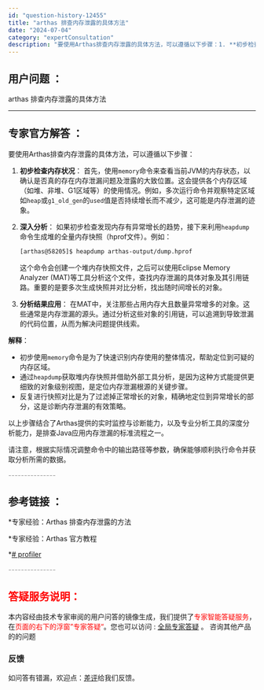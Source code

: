 ```yaml
---
id: "question-history-12455"
title: "arthas 排查内存泄露的具体方法"
date: "2024-07-04"
category: "expertConsultation"
description: "要使用Arthas排查内存泄露的具体方法，可以遵循以下步骤：1. **初步检查内存状况**：   首先，使用`memory`命令来查看当前JVM的内存状态，以确认是否真的存在内存泄漏问题及泄露的大致位置。这会提供各个内存区域（如堆、非堆、G1区域等）的使用情况。例如，多次运行命令并观察特定区域如`h"
---
```


## 用户问题 ： 
 arthas 排查内存泄露的具体方法  

---------------
## 专家官方解答 ：

要使用Arthas排查内存泄露的具体方法，可以遵循以下步骤：

1. **初步检查内存状况**：
   首先，使用`memory`命令来查看当前JVM的内存状态，以确认是否真的存在内存泄漏问题及泄露的大致位置。这会提供各个内存区域（如堆、非堆、G1区域等）的使用情况。例如，多次运行命令并观察特定区域如`heap`或`g1_old_gen`的`used`值是否持续增长而不减少，这可能是内存泄漏的迹象。

2. **深入分析**：
   如果初步检查发现内存有异常增长的趋势，接下来利用`heapdump`命令生成堆的全量内存快照（hprof文件）。例如：
   ```bash
   [arthas@58205]$ heapdump arthas-output/dump.hprof
   ```
   这个命令会创建一个堆内存快照文件，之后可以使用Eclipse Memory Analyzer (MAT)等工具分析这个文件，查找内存泄漏的具体对象及其引用链路。重要的是要多次生成快照并对比分析，找出随时间增长的对象。

3. **分析结果应用**：
   在MAT中，关注那些占用内存大且数量异常增多的对象。这些通常是内存泄漏的源头。通过分析这些对象的引用链，可以追溯到导致泄漏的代码位置，从而为解决问题提供线索。

**解释**：
- 初步使用`memory`命令是为了快速识别内存使用的整体情况，帮助定位到可疑的内存区域。
- 通过`heapdump`获取堆内存快照并借助外部工具分析，是因为这种方式能提供更细致的对象级别视图，是定位内存泄漏根源的关键步骤。
- 反复进行快照对比是为了过滤掉正常增长的对象，精确地定位到异常增长的部分，这是诊断内存泄漏的有效策略。

以上步骤结合了Arthas提供的实时监控与诊断能力，以及专业分析工具的深度分析能力，是排查Java应用内存泄漏的标准流程之一。

请注意，根据实际情况调整命令中的输出路径等参数，确保能够顺利执行命令并获取分析所需的数据。


<font color="#949494">---------------</font> 


## 参考链接 ：

*专家经验：Arthas 排查内存泄露的方法 
 
 *专家经验：Arthas 官方教程 
 
 *[# profiler](https://github.com/alibaba/arthas/tree/master/site/docs/doc/profiler.md)


 <font color="#949494">---------------</font> 
 


## <font color="#FF0000">答疑服务说明：</font> 

本内容经由技术专家审阅的用户问答的镜像生成，我们提供了<font color="#FF0000">专家智能答疑服务</font>，在<font color="#FF0000">页面的右下的浮窗”专家答疑“</font>。您也可以访问 : [全局专家答疑](https://answer.opensource.alibaba.com/docs/intro) 。 咨询其他产品的的问题

### 反馈
如问答有错漏，欢迎点：[差评](https://ai.nacos.io/user/feedbackByEnhancerGradePOJOID?enhancerGradePOJOId=16061)给我们反馈。
